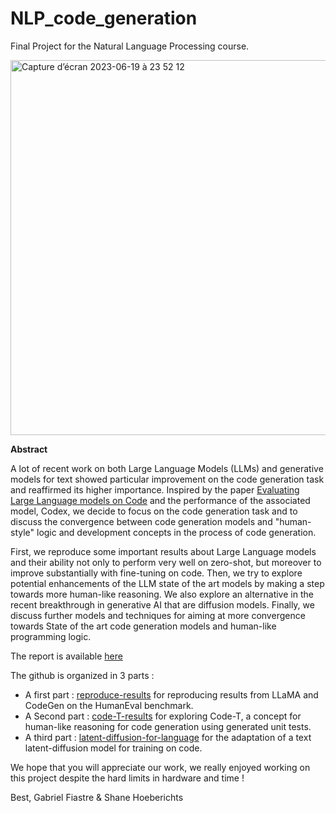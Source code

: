 # NLP_code_generation
Final Project for the Natural Language Processing course.

<img width="600" alt="Capture d’écran 2023-06-19 à 23 52 12" src="https://github.com/gabfstr/Code_Generation/assets/88781950/a9c496d1-05ba-4ffa-a1ce-7c897d27fadf">


**Abstract**

A lot of recent work on both Large Language Models (LLMs) and generative models for text showed particular improvement on the code generation task and reaffirmed its higher importance. 
Inspired by the paper [Evaluating Large Language models on Code](https://github.com/openai/human-eval) and the performance of the associated model, Codex, we decide to focus on the code generation task and to discuss the convergence between code generation models and "human-style" logic and development concepts in the process of code generation.

First, we reproduce some important results about Large Language models and their ability not only to perform very well on zero-shot, but moreover to improve substantially with fine-tuning on code. Then, we try to explore potential enhancements of the LLM state of the art models by making a step towards more human-like reasoning. We also explore an alternative in the recent breakthrough in generative AI that are diffusion models. Finally, we discuss further models and techniques for aiming at more convergence towards State of the art code generation models and human-like programming logic.

The report is available [here](https://github.com/gabfstr/Code_Generation/blob/main/NLP_Project.pdf)

The github is organized in 3 parts :
- A first part : [reproduce-results](https://github.com/gabfstr/Code_Generation/tree/main/reproduce-results) for reproducing results from LLaMA and CodeGen on the HumanEval benchmark.
- A Second part : [code-T-results](https://github.com/gabfstr/Code_Generation/tree/main/code-T-results) for exploring Code-T, a concept for human-like reasoning for code generation using generated unit tests.
- A third part : [latent-diffusion-for-language](https://github.com/gabfstr/Code_Generation/tree/main/latent-diffusion-for-language) for the adaptation of a text latent-diffusion model for training on code.

We hope that you will appreciate our work, we really enjoyed working on this project despite the hard limits in hardware and time !

Best,
Gabriel Fiastre & Shane Hoeberichts
